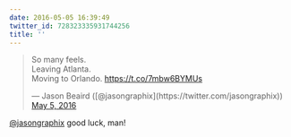 ```yaml
---
date: 2016-05-05 16:39:49
twitter_id: 728323335931744256
title: ''
---
```


<blockquote class="twitter-tweet"><p lang="en" dir="ltr">So many feels. <br>Leaving Atlanta.<br>Moving to Orlando. <a href="https://t.co/7mbw6BYMUs">https://t.co/7mbw6BYMUs</a></p>&mdash; Jason Beaird ([@jasongraphix](https://twitter.com/jasongraphix)) <a href="https://twitter.com/jasongraphix/status/728312109453422592?ref_src=twsrc%5Etfw">May 5, 2016</a></blockquote>
<script async src="https://platform.twitter.com/widgets.js" charset="utf-8"></script>

[@jasongraphix](https://twitter.com/jasongraphix) good luck, man!
